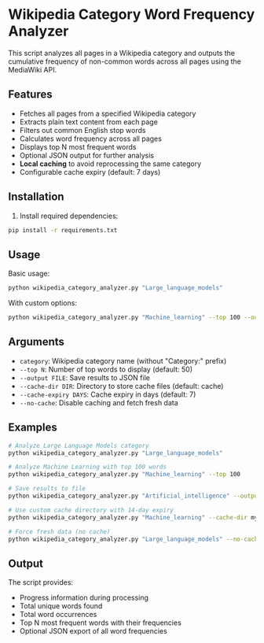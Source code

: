 # Wikipedia Category Word Frequency Analyzer

This script analyzes all pages in a Wikipedia category and outputs the cumulative frequency of non-common words across all pages using the MediaWiki API.

## Features

- Fetches all pages from a specified Wikipedia category
- Extracts plain text content from each page
- Filters out common English stop words
- Calculates word frequency across all pages
- Displays top N most frequent words
- Optional JSON output for further analysis
- **Local caching** to avoid reprocessing the same category
- Configurable cache expiry (default: 7 days)

## Installation

1. Install required dependencies:
```bash
pip install -r requirements.txt
```

## Usage

Basic usage:
```bash
python wikipedia_category_analyzer.py "Large_language_models"
```

With custom options:
```bash
python wikipedia_category_analyzer.py "Machine_learning" --top 100 --output results.json
```

## Arguments

- `category`: Wikipedia category name (without "Category:" prefix)
- `--top N`: Number of top words to display (default: 50)
- `--output FILE`: Save results to JSON file
- `--cache-dir DIR`: Directory to store cache files (default: cache)
- `--cache-expiry DAYS`: Cache expiry in days (default: 7)
- `--no-cache`: Disable caching and fetch fresh data

## Examples

```bash
# Analyze Large Language Models category
python wikipedia_category_analyzer.py "Large_language_models"

# Analyze Machine Learning with top 100 words
python wikipedia_category_analyzer.py "Machine_learning" --top 100

# Save results to file
python wikipedia_category_analyzer.py "Artificial_intelligence" --output ai_words.json

# Use custom cache directory with 14-day expiry
python wikipedia_category_analyzer.py "Machine_learning" --cache-dir my_cache --cache-expiry 14

# Force fresh data (no cache)
python wikipedia_category_analyzer.py "Large_language_models" --no-cache
```

## Output

The script provides:
- Progress information during processing
- Total unique words found
- Total word occurrences
- Top N most frequent words with their frequencies
- Optional JSON export of all word frequencies
